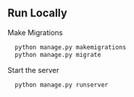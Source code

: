 
## Run Locally
Make Migrations

```bash
  python manage.py makemigrations
  python manage.py migrate
```
Start the server

```bash
  python manage.py runserver
```

